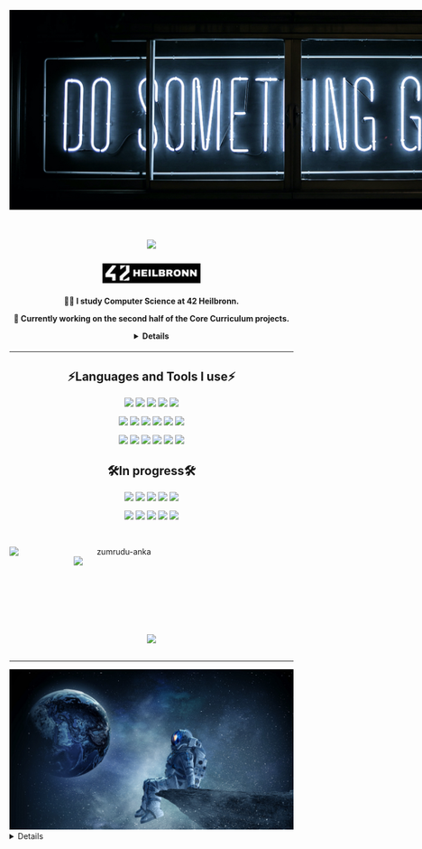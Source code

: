<img
  src="DO_IT.jpeg"
  alt="Do something great"
  title="Do something great"
  style="display: inline-block; margin: 0 auto; max-width: 1000px">
<h1 align="center">
  <a href="https://git.io/typing-svg">
    <img src="https://readme-typing-svg.herokuapp.com/?lines=Hello,+There!+👋;Nice+to+meet+you!&center=true&size=30">
  </a>
</h1>
<h4 align="center">
  <img src="https://github.com/zstenger93/zstenger93/blob/main/HEILBRONN.jpeg">
</h4>
<h4 align="center">
  
  :man_technologist:  **I study Computer Science at 42 Heilbronn.**

  :exploding_head:  **Currently working on the second half of the Core Curriculum projects.**
  
<details>

  :camera:  **I love photography** [You can check it out here](https://www.wanderlustontheroad.com/)
  
  :world_map: **& to explore this piece of rock floating in nothingness called :earth_americas:**

  :compass: **While constantly getting lost on a top of :mountain: :volcano: or in the :desert: and in the :cityscape:**

  :coffee:  **Drinker who is eating programming memes for breakfast :trollface:**
  
  :computer:  **Aiming to build a better future for the next generations**
  
  ***:bulb: I want to wake up in the morning and think the future is going to be great***
  
  ***Do you:interrobang:***

</h4>
</details>

---

<div align="center" style="text-align: center;">
  <h2>⚡Languages and Tools I use⚡</h2>
    <p>
      <img src="https://img.shields.io/badge/C-00599C?style=for-the-badge&logo=c&logoColor=white">
      <img src="https://img.shields.io/badge/C%2B%2B-00599C?style=for-the-badge&logo=c%2B%2B&logoColor=white">
      <img src="https://img.shields.io/badge/Shell_Script-121011?style=for-the-badge&logo=gnu-bash&logoColor=white">
      <img src="https://img.shields.io/badge/CSS3-1572B6?style=for-the-badge&logo=css3&logoColor=white">
      <img src="https://img.shields.io/badge/HTML5-E34F26?style=for-the-badge&logo=html5&logoColor=white">
    </p>
    <p>
      <img src="https://img.shields.io/badge/VIM-%2311AB00.svg?&style=for-the-badge&logo=vim&logoColor=white">
      <img src="https://img.shields.io/badge/GitHub-100000?style=for-the-badge&logo=github&logoColor=white">
      <img src="https://img.shields.io/badge/GIT-E44C30?style=for-the-badge&logo=git&logoColor=white">
      <img src="https://img.shields.io/badge/VirtualBox-21416b?style=for-the-badge&logo=VirtualBox&logoColor=white">
      <img src="https://img.shields.io/badge/mac%20os-000000?style=for-the-badge&logo=apple&logoColor=white">
      <img src="https://img.shields.io/badge/VSCode-0078D4?style=for-the-badge&logo=visual%20studio%20code&logoColor=white">
    </p>
    <p>
	  <img src="https://img.shields.io/badge/Linux-FCC624?style=for-the-badge&logo=linux&logoColor=black">
      <img src="https://img.shields.io/badge/Markdown-000000?style=for-the-badge&logo=markdown&logoColor=white">
      <img src="https://img.shields.io/badge/GNU%20Bash-4EAA25?style=for-the-badge&logo=GNU%20Bash&logoColor=white">
      <img src="https://img.shields.io/badge/Slack-4A154B?style=for-the-badge&logo=slack&logoColor=white">
      <img src="https://img.shields.io/badge/Wordpress-21759B?style=for-the-badge&logo=wordpress&logoColor=white">
      <img src="https://img.shields.io/badge/chatGPT-74aa9c?style=for-the-badge&logo=openai&logoColor=white">
    </p>
  <h2>🛠️In progress🛠️</h2>
	<p>
	  <img src="https://img.shields.io/badge/docker-%230db7ed.svg?style=for-the-badge&logo=docker&logoColor=white">
	  <img src="https://img.shields.io/badge/react-%2320232a.svg?style=for-the-badge&logo=react&logoColor=%2361DAFB">
	  <img src="https://img.shields.io/badge/threejs-black?style=for-the-badge&logo=three.js&logoColor=white">
	  <img src="https://img.shields.io/badge/JavaScript-323330?style=for-the-badge&logo=javascript&logoColor=F7DF1E">
	  <img src="https://img.shields.io/badge/AWS-%23FF9900.svg?style=for-the-badge&logo=amazon-aws&logoColor=white">
	</p>
	<p>
	  <img src="https://img.shields.io/badge/Rust-000000?style=for-the-badge&logo=rust&logoColor=white">
	  <img src="https://img.shields.io/badge/unity-%23000000.svg?style=for-the-badge&logo=unity&logoColor=white">
	  <img src="https://img.shields.io/badge/unrealengine-%23313131.svg?style=for-the-badge&logo=unrealengine&logoColor=white">
	  <img src="https://img.shields.io/badge/microsoft%20azure-0089D6?style=for-the-badge&logo=microsoft-azure&logoColor=white">
	  <img src="https://img.shields.io/badge/Python-FFD43B?style=for-the-badge&logo=python&logoColor=blue">
	</p>
</div>

<br>
<p align=center>
  <div align=center>
    <a href="https://github.com/denvercoder1/github-readme-streak-stats" title="Go to Source">
      <img align="left" width=390 src="https://github-readme-streak-stats.herokuapp.com/?user=zstenger93&theme=react&border=61dafb&hide_border=true" alt="zumrudu-anka" />
    </a>
    <a href="https://github.com/anuraghazra/github-readme-stats" title="Go to Source">
      <img align="right" width=390 src="https://github-readme-stats.zohan.tech/api?username=zstenger93&show_icons=true&theme=react&border_color=61dafb&hide_border=true" />
    </a>
  </div>
  <br><br><br><br><br><br><br><br><br>
  <div align=center>
    <a href="https://github.com/anuraghazra/github-readme-stats">
      <img width=325 align="center" src="https://github-readme-stats.zohan.tech/api/top-langs/?username=zstenger93&hide=c%23,powershell,Mathematica,Ruby,Objective-C,Objective-C%2b%2b,Cuda&title_color=61dafb&text_color=ffffff&icon_color=61dafb&bg_color=20232a&langs_count=8&layout=compact&border_color=61dafb&hide_border=true" />
    </a>
  </div>
  <br>
</p>

  ---

<div id="header" align="center">
  <img src="https://github.com/zstenger93/zstenger93/blob/main/space.jpeg" width="1000">
  <!-- <img src="https://static.tumblr.com/6f56dd103eb0e115debd14cacf3c12d3/ffcg2gp/TPXnw8dso/tumblr_static_tumblr_static_filename_focused_v3.gif" width="1000"/> -->
</div>
<details>
	<div align=center>
	<h2>🎮 When I have free(time);</2>
		<p>
		<img src="https://img.shields.io/badge/Battle.net-000?style=for-the-badge&logo=battle.net&logoColor=148EFF">
		<img src="https://img.shields.io/badge/Origin-148EFF?style=for-the-badge&logo=origin&logoColor=white">
		</p>
	</div>
	<div align=center>
	<a href="https://www.facebook.com/zsolt.stenger/">
		<img src="https://img.shields.io/badge/Facebook-1877F2?style=for-the-badge&logo=facebook&logoColor=white">
	</a>
	<a href="https://www.instagram.com/wanderlustontheroad/">
		<img src="https://img.shields.io/badge/Instagram-E4405F?style=for-the-badge&logo=instagram&logoColor=white">
	</a>
	</div>
	<div align=center>
		<img src="https://visitcount.itsvg.in/api?id=zstenger93&icon=2&color=3">
	</div>
	<div id="header" align="center" style="text-align: center;">
	<h2>
		Life of a programmer in a nutshell:
	</h2>
	<img src="https://media.giphy.com/media/vrxxqQbyRxYi6scCjT/giphy.gif" width="300"/>
	</div>

	
